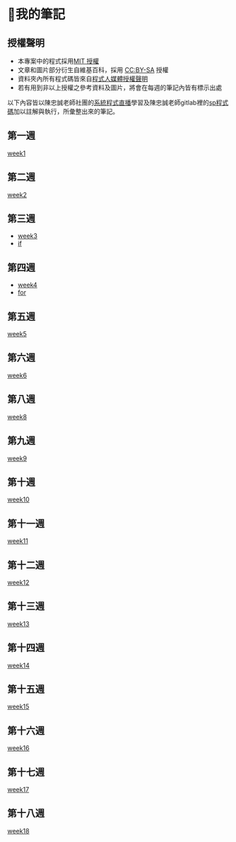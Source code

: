 # 📒我的筆記

## 授權聲明
* 本專案中的程式採用[MIT 授權](https://zh.wikipedia.org/wiki/MIT%E8%A8%B1%E5%8F%AF%E8%AD%89)
* 文章和圖片部分衍生自維基百科，採用 [CC:BY-SA](https://zh.wikipedia.org/zh-hant/Wikipedia%3ACC_BY-SA_3.0%E5%8D%8F%E8%AE%AE%E6%96%87%E6%9C%AC) 授權
* 資料夾內所有程式碼皆來自[程式人媒體授權聲明](https://programmermedia.org/root/%E7%A8%8B%E5%BC%8F%E4%BA%BA%E5%AA%92%E9%AB%94/%E6%8E%88%E6%AC%8A.md)
* 若有用到非以上授權之參考資料及圖片，將會在每週的筆記內皆有標示出處

以下內容皆以陳忠誠老師社團的[系統程式直播](https://www.facebook.com/groups/ccccourse/)學習及陳忠誠老師gitlab裡的[sp程式碼](https://gitlab.com/ccc109/sp)加以註解與執行，所彙整出來的筆記。

## 第一週
[week1](https://github.com/nohano1l/sp109b/blob/main/note/week1/week1.md)
## 第二週
[week2](https://github.com/nohano1l/sp109b/blob/main/note/week2/week2.md)
## 第三週
* [week3](https://github.com/nohano1l/sp109b/blob/main/note/week3/week3.md)
* [if](https://github.com/nohano1l/sp109b/blob/main/note/week3/if.md)
## 第四週
* [week4](https://github.com/nohano1l/sp109b/blob/main/note/week4/week4.md)
* [for](https://github.com/nohano1l/sp109b/blob/main/note/week4/for.md)
## 第五週
[week5](https://github.com/nohano1l/sp109b/blob/main/note/week5/week5.md)
## 第六週
[week6](https://github.com/nohano1l/sp109b/blob/main/note/week6/week6.md)
## 第八週
[week8](https://github.com/nohano1l/sp109b/blob/main/note/week8/week8.md)
## 第九週
[week9](https://github.com/nohano1l/sp109b/blob/main/note/week9/week9.md)
## 第十週
[week10](https://github.com/nohano1l/sp109b/blob/main/note/week10/week10.md)
## 第十一週
[week11](https://github.com/nohano1l/sp109b/blob/main/note/week11/week11.md)
## 第十二週
[week12](https://github.com/nohano1l/sp109b/blob/main/note/week12/week12.md)
## 第十三週
[week13](https://github.com/nohano1l/sp109b/blob/main/note/week13/week13.md)
## 第十四週
[week14](https://github.com/nohano1l/sp109b/blob/main/note/week14/week14.md)
## 第十五週
[week15](https://github.com/nohano1l/sp109b/blob/main/note/week15/week15.md)
## 第十六週
[week16](https://github.com/nohano1l/sp109b/blob/main/note/week16/week16.md)
## 第十七週
[week17](https://github.com/nohano1l/sp109b/blob/main/note/week17/week17.md)
## 第十八週
[week18](https://github.com/nohano1l/sp109b/blob/main/note/week18/week18.md)
